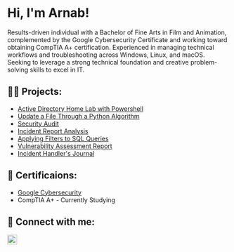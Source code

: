 <h1>Hi, I'm Arnab! </h1>

Results-driven individual with a Bachelor of Fine Arts in Film and Animation, complemented by the Google Cybersecurity Certificate and working toward obtaining CompTIA A+ certification. Experienced in managing technical workflows and troubleshooting across Windows, Linux, and macOS. Seeking to leverage a strong technical foundation and creative problem-solving skills to excel in IT.

<h2>👨‍💻 Projects:</h2>

- [Active Directory Home Lab with Powershell](https://github.com/Arnab-Kirtania/Active-Directory-Home-Lab/blob/main/README.md)
- [Update a File Through a Python Algorithm](https://docs.google.com/document/d/1PmxeDNmEC9_oipZkRITV4Zi6PTWHMaV35jlxqNQjmQ4/edit?usp=sharing) <br>
- [Security Audit](https://docs.google.com/document/d/1jVrrxPK-e3pYxzdb-IHwbcayAuiAal17rKr8ND1csaA/edit?usp=sharing) <br>
- [Incident Report Analysis](https://docs.google.com/document/d/1__XGGXxwcZrY9wgtc6QcP-VBl6EZg-M7aB3mWOx8sII/edit?usp=sharing) <br>
- [Applying Filters to SQL Queries](https://youtu.be/hfwcYlLqlYY) <br>
- [Vulnerability Assessment Report](https://docs.google.com/document/d/10lPxZfgwAcq_2hebCCZfQVeEg81h3trHcWF0UhPOQC4/edit?usp=sharing) <br>
- [Incident Handler's Journal](https://docs.google.com/document/d/1iBji0f23vIWPloewmUvVnVzzwzezUlpu-qNE8toRLgc/edit?usp=sharing) <br>

<h2>📄 Certificaions:</h2>

- [Google Cybersecurity](https://coursera.org/share/a19261f2a032050c75fb5d3379195a76) <br>
- CompTIA A+ - Currently Studying

<h2> 🤳 Connect with me:</h2>

[<img align="left" alt="Arnab Kirtania | LinkedIn" width="22px" src="https://cdn.jsdelivr.net/npm/simple-icons@v3/icons/linkedin.svg" />][linkedin]

[linkedin]: https://www.linkedin.com/in/arnab-kirtania-170426241/

<!--
**joshmadakor1/joshmadakor1** is a ✨ _special_ ✨ repository because its `README.md` (this file) appears on your GitHub profile.

Here are some ideas to get you started:

- 🔭 I’m currently working on ...
- 🌱 I’m currently learning ...
- 👯 I’m looking to collaborate on ...
- 🤔 I’m looking for help with ...
- 💬 Ask me about ...
- 📫 How to reach me: ...
- 😄 Pronouns: ...
- ⚡ Fun fact: ...
-->
